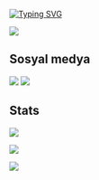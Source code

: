 [![Typing SVG](https://readme-typing-svg.herokuapp.com?color=F70000&lines=Merhaba+%2Cben+uwuv3+%F0%9F%91%8B)](https://git.io/typing-svg)
<p align="left"> <img src="https://komarev.com/ghpvc/?username=uwuv3&label=Profile%20views&color=0e75b6&style=flat" /> </p>

<h2>Sosyal medya</h2>
<body>
<a href="https://discord.com/users/806259084483100703"  target="_blank"><img src="https://img.shields.io/badge/Discord%20-7289DA.svg?&amp;style=for-the-badge&amp;logo=discord&amp;logoColor=white"></img></a>
<a href="https://github.com/uwuv3"  target="_blank"><img src="https://img.shields.io/badge/Github%20-171515.svg?&amp;style=for-the-badge&amp;logo=github&amp;logoColor=black"></img></a>
</body>
<h2><strong>Stats</strong></h2>

<a href="https://github.com/anuraghazra/github-readme-stats"  target="_blank"><img src="https://github-readme-stats.vercel.app/api?username=uwuv3&theme=dark&show_icons=true&count_private=true"></img></a>

<a href="https://github.com/anuraghazra/github-readme-stats" target="_blank"><img src="https://github-readme-stats.vercel.app/api/top-langs/?username=uwuv3&layout=compact"></img></a>

<a href="https://github.com/ryo-ma/github-profile-trophy" target="_blank"><img src="https://github-profile-trophy.vercel.app/?username=uwuv3"></img></a>

